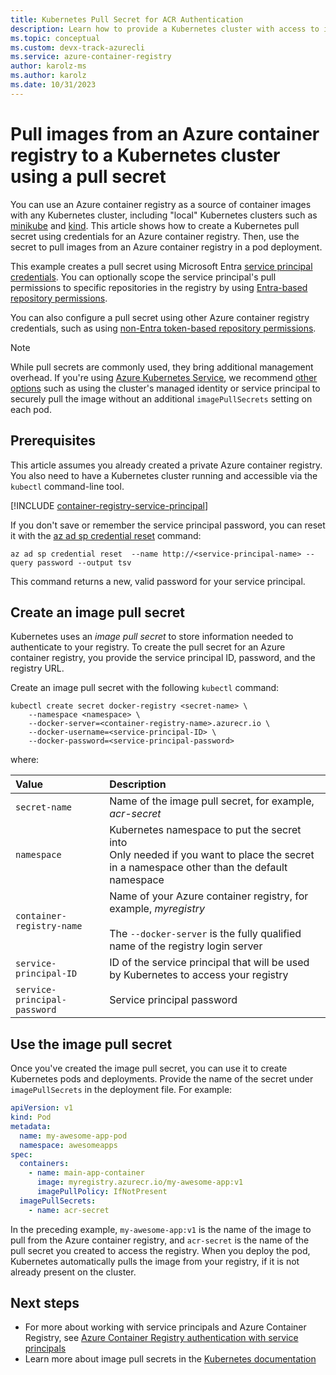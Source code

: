 ```yaml
---
title: Kubernetes Pull Secret for ACR Authentication
description: Learn how to provide a Kubernetes cluster with access to images in your Azure container registry by creating a pull secret using a service principal
ms.topic: conceptual
ms.custom: devx-track-azurecli
ms.service: azure-container-registry
author: karolz-ms
ms.author: karolz
ms.date: 10/31/2023
---
```


# Pull images from an Azure container registry to a Kubernetes cluster using a pull secret

You can use an Azure container registry as a source of container images with any Kubernetes cluster, including "local" Kubernetes clusters such as [minikube](https://minikube.sigs.k8s.io/) and [kind](https://kind.sigs.k8s.io/). This article shows how to create a Kubernetes pull secret using credentials for an Azure container registry. Then, use the secret to pull images from an Azure container registry in a pod deployment.

This example creates a pull secret using Microsoft Entra [service principal credentials](container-registry-auth-service-principal.md). You can optionally scope the service principal's pull permissions to specific repositories in the registry by using [Entra-based repository permissions](container-registry-rbac-abac-repository-permissions.md).

You can also configure a pull secret using other Azure container registry credentials, such as using [non-Entra token-based repository permissions](container-registry-token-based-repository-permissions.md).

> [!NOTE]
> While pull secrets are commonly used, they bring additional management overhead. If you're using [Azure Kubernetes Service](/azure/aks/intro-kubernetes), we recommend [other options](authenticate-kubernetes-options.md) such as using the cluster's managed identity or service principal to securely pull the image without an additional `imagePullSecrets` setting on each pod.

## Prerequisites

This article assumes you already created a private Azure container registry. You also need to have a Kubernetes cluster running and accessible via the `kubectl` command-line tool.

[!INCLUDE [container-registry-service-principal](./includes/container-registry-service-principal.md)]

If you don't save or remember the service principal password, you can reset it with the [az ad sp credential reset][az-ad-sp-credential-reset] command:

```azurecli
az ad sp credential reset  --name http://<service-principal-name> --query password --output tsv
```

This command returns a new, valid password for your service principal.

## Create an image pull secret

Kubernetes uses an *image pull secret* to store information needed to authenticate to your registry. To create the pull secret for an Azure container registry, you provide the service principal ID, password, and the registry URL.

Create an image pull secret with the following `kubectl` command:

```console
kubectl create secret docker-registry <secret-name> \
    --namespace <namespace> \
    --docker-server=<container-registry-name>.azurecr.io \
    --docker-username=<service-principal-ID> \
    --docker-password=<service-principal-password>
```

where:

| Value | Description |
| :--- | :--- |
| `secret-name` | Name of the image pull secret, for example, *acr-secret* |
| `namespace` | Kubernetes namespace to put the secret into <br/> Only needed if you want to place the secret in a namespace other than the default namespace |
| `container-registry-name` | Name of your Azure container registry, for example, *myregistry*<br/><br/>The `--docker-server` is the fully qualified name of the registry login server  |
| `service-principal-ID` | ID of the service principal that will be used by Kubernetes to access your registry |
| `service-principal-password` | Service principal password |

## Use the image pull secret

Once you've created the image pull secret, you can use it to create Kubernetes pods and deployments. Provide the name of the secret under `imagePullSecrets` in the deployment file. For example:

```yaml
apiVersion: v1
kind: Pod
metadata:
  name: my-awesome-app-pod
  namespace: awesomeapps
spec:
  containers:
    - name: main-app-container
      image: myregistry.azurecr.io/my-awesome-app:v1
      imagePullPolicy: IfNotPresent
  imagePullSecrets:
    - name: acr-secret
```

In the preceding example, `my-awesome-app:v1` is the name of the image to pull from the Azure container registry, and  `acr-secret` is the name of the pull secret you created to access the registry. When you deploy the pod, Kubernetes automatically pulls the image from your registry, if it is not already present on the cluster.

## Next steps

* For more about working with service principals and Azure Container Registry, see [Azure Container Registry authentication with service principals](container-registry-auth-service-principal.md)
* Learn more about image pull secrets in the [Kubernetes documentation](https://kubernetes.io/docs/concepts/containers/images/#specifying-imagepullsecrets-on-a-pod)

<!-- IMAGES -->

<!-- LINKS - External -->
[acr-scripts-cli]: https://github.com/Azure/azure-docs-cli-python-samples/tree/master/container-registry/create-registry/create-registry-service-principal-assign-role.sh
[acr-scripts-psh]: https://github.com/Azure/azure-docs-powershell-samples/tree/master/container-registry

<!-- LINKS - Internal -->
[az-ad-sp-credential-reset]: /cli/azure/ad/sp/credential#az_ad_sp_credential_reset
